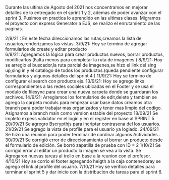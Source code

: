 Durante las ultima de Agosto del 2021 nos concentramos en mejorar detalles de lo entregado en el sprint 1 y 2, ademas de poder avanzar con el sprint 3. 
Pusimos en practica lo aprendido en las ultimas clases. Migramos el proyecto con express Generator a EJS, se realizo el enrutamiento de las paginas.


2/9/21 : En este fecha direccionamos las rutas,creamos la lista de usuarios,renderizamos las vistas.
3/9/21: Hoy se termino de agregar formularios de create y editar producto  
6/9/21: Agregamos la lógica para crear productos nuevos, borrar productos, modificarlos (Falta menos para completar la ruta de imagenes ) 
8/9/21: Hoy se arreglo el buscador,la ruta parcial de imagenes,se hizo el link del sing up,sing in y el catalogo de todos los productos.(queda pendiente configurar formularios y algunos detalles del sprint 4 )
11/9/21: Hoy se termino de configurar el search con products ejs.
13/9/21: Hoy se agrego links correspondientes a las redes sociales ubicadas en el Footer y se usa el modulo de filesync para crear una nueva carpeta donde se guardaran los archivos.
14/9/21: Arreglamos los formularios de edit,delete y tambien se agrego la carpeta moduls para empezar usar base datos
        creamos otra branch para poder trabajar mas organizados y tener mas limpio del codigo.
        Asignamos a branch main como version estable del proyecto
18/09/21 Se impleto expess validator en el login y en el register en base al SPRINT 5       
20/09/21 Se agregro Bscrypthjs para incriptar contrasena del los usuarios.      
21/09/21 Se agrego la vista de profile para el usuario ya logiado.
24/09/21 Se hizo una reunion para poder terminar de cordinar algunos Actividades .
30/09/21 Se corrigió error de direccionamiento al borrar un producto desde el formulario de edición. Se borró zapatilla de prueba con ID = 2
1/10/21 Se corrigió error al editar un producto la imagen se vea a la vista.
Se Agregaron nuevas tareas al trello en base a la reunion con el profesor.
4/10/21 Hoy se corrio el footer  agregando heigth a la caja contenedoray se agrego el link al profile del usuario.
7/10/21 Hoy se verifico detalles para terminar el sprint 5 y dar inicio con la distribucion de tareas para el sprint 6.

